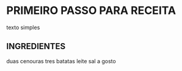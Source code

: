 # PRIMEIRO PASSO PARA RECEITA

texto simples

## INGREDIENTES

duas cenouras
tres batatas
leite
sal a gosto

